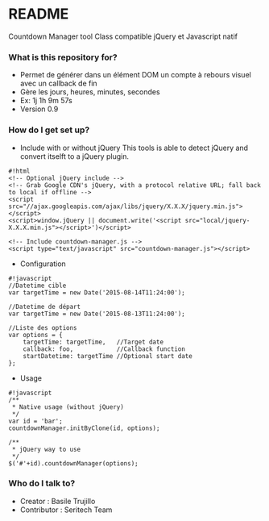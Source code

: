 # README #

Countdown Manager tool 
Class compatible jQuery et Javascript natif 

### What is this repository for? ###

* Permet de générer dans un élément DOM un compte à rebours visuel avec un callback de fin
* Gère les jours, heures, minutes, secondes
* Ex: 1j 1h 9m 57s
* Version 0.9

### How do I get set up? ###

* Include with or without jQuery
This tools is able to detect jQuery and convert itselft to a jQuery plugin.

```
#!html
<!-- Optional jQuery include -->
<!-- Grab Google CDN's jQuery, with a protocol relative URL; fall back to local if offline -->
<script src="//ajax.googleapis.com/ajax/libs/jquery/X.X.X/jquery.min.js"></script>
<script>window.jQuery || document.write('<script src="local/jquery-X.X.X.min.js"></script>')</script>

<!-- Include countdown-manager.js -->
<script type="text/javascript" src="countdown-manager.js"></script>
```

* Configuration

```
#!javascript
//Datetime cible
var targetTime = new Date('2015-08-14T11:24:00');
        
//Datetime de départ
var targetTime = new Date('2015-08-13T11:24:00');

//Liste des options
var options = {
    targetTime: targetTime,   //Target date
    callback: foo,            //Callback function
    startDatetime: targetTime //Optional start date
};
```

* Usage

```
#!javascript
/**
 * Native usage (without jQuery)
 */
var id = 'bar';
countdownManager.initByClone(id, options);

/**
 * jQuery way to use
 */
$('#'+id).countdownManager(options);
```

### Who do I talk to? ###

* Creator : Basile Trujillo
* Contributor : Seritech Team